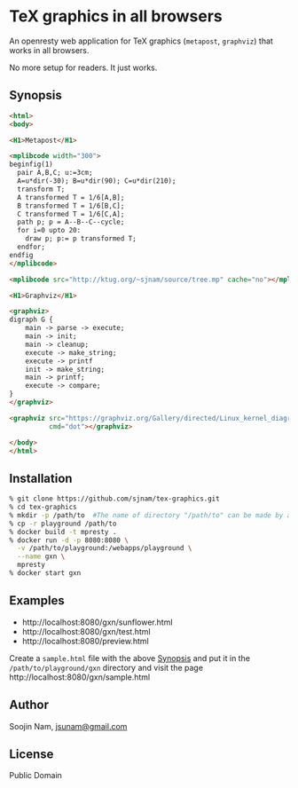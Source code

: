 TeX graphics in all browsers
=======
An openresty web application for TeX graphics (`metapost`, `graphviz`) that works
in all browsers.

No more setup for readers. It just works.

Synopsis
---------

````html
<html>
<body>

<H1>Metapost</H1>

<mplibcode width="300">
beginfig(1)
  pair A,B,C; u:=3cm;
  A=u*dir(-30); B=u*dir(90); C=u*dir(210);
  transform T;
  A transformed T = 1/6[A,B];
  B transformed T = 1/6[B,C];
  C transformed T = 1/6[C,A];
  path p; p = A--B--C--cycle;
  for i=0 upto 20:
    draw p; p:= p transformed T;
  endfor;
endfig
</mplibcode>

<mplibcode src="http://ktug.org/~sjnam/source/tree.mp" cache="no"></mplibcode>

<H1>Graphviz</H1>

<graphviz>
digraph G {
    main -> parse -> execute;
    main -> init;
    main -> cleanup;
    execute -> make_string;
    execute -> printf
    init -> make_string;
    main -> printf;
    execute -> compare;
}
</graphviz>

<graphviz src="https://graphviz.org/Gallery/directed/Linux_kernel_diagram.gv.txt"
          cmd="dot"></graphviz>

</body>
</html>
````

Installation
------------
```bash
% git clone https://github.com/sjnam/tex-graphics.git
% cd tex-graphics
% mkdir -p /path/to  #The name of directory "/path/to" can be made by any name as you want.
% cp -r playground /path/to
% docker build -t mpresty .
% docker run -d -p 8080:8080 \
  -v /path/to/playground:/webapps/playground \
  --name gxn \
  mpresty
% docker start gxn
```

Examples
--------
- http://localhost:8080/gxn/sunflower.html
- http://localhost:8080/gxn/test.html
- http://localhost:8080/preview.html

Create a `sample.html` file with the above [Synopsis](#Synopsis) and put it in the `/path/to/playground/gxn` directory and visit the page http://localhost:8080/gxn/sample.html

Author
------
Soojin Nam, jsunam@gmail.com

License
-------
Public Domain
